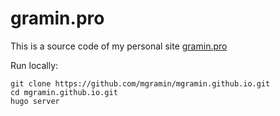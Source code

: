 # gramin.pro

This is a source code of my personal site [gramin.pro](https://gramin.pro/)

Run locally:

```
git clone https://github.com/mgramin/mgramin.github.io.git
cd mgramin.github.io.git
hugo server
```
